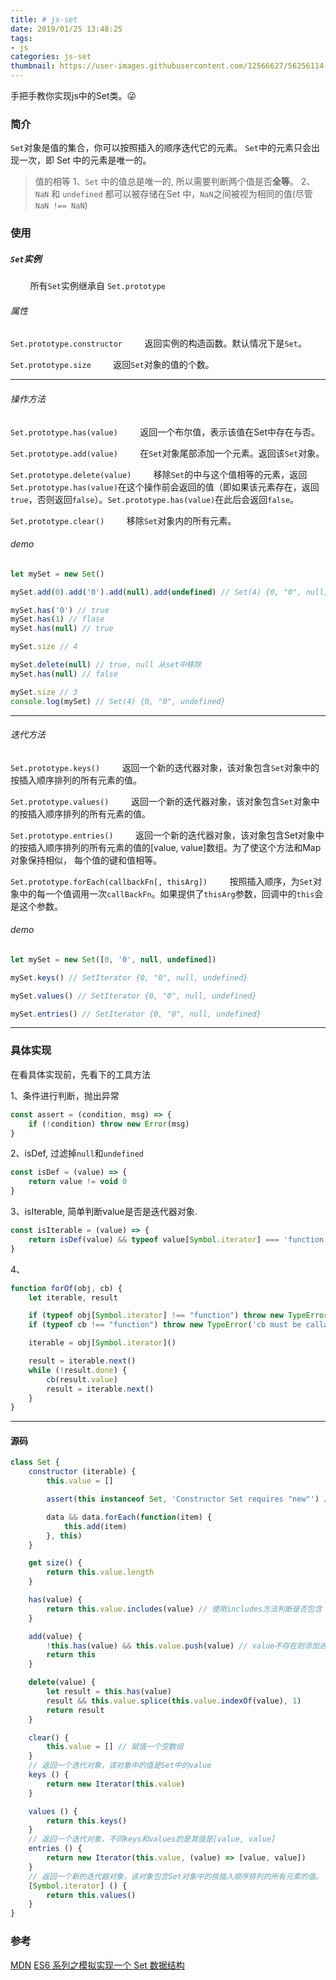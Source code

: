 ```yaml
---
title: # js-set
date: 2019/01/25 13:48:25
tags:
- js
categories: js-set
thumbnail: https://user-images.githubusercontent.com/12566627/56256114-f086cc80-60f9-11e9-8602-a1d07a16fbdc.jpeg
---
```

手把手教你实现js中的Set类。😜

### 简介
`Set`对象是值的集合，你可以按照插入的顺序迭代它的元素。 `Set`中的元素只会出现一次，即 Set 中的元素是唯一的。
> 值的相等
1、`Set` 中的值总是唯一的, 所以需要判断两个值是否**全等**。
2、`NaN` 和 `undefined` 都可以被存储在Set 中，`NaN`之间被视为相同的值(尽管 `NaN !== NaN`)

### 使用

##### `Set`实例

&nbsp;&nbsp;&nbsp;&nbsp;&nbsp;&nbsp;&nbsp;&nbsp;所有`Set`实例继承自 `Set.prototype`

###### 属性

`Set.prototype.constructor`
&nbsp;&nbsp;&nbsp;&nbsp;&nbsp;&nbsp;&nbsp;&nbsp;返回实例的构造函数。默认情况下是`Set`。

`Set.prototype.size`
&nbsp;&nbsp;&nbsp;&nbsp;&nbsp;&nbsp;&nbsp;&nbsp;返回`Set`对象的值的个数。

------

<!-- 操作方法 -->

###### 操作方法

`Set.prototype.has(value)`
&nbsp;&nbsp;&nbsp;&nbsp;&nbsp;&nbsp;&nbsp;&nbsp;返回一个布尔值，表示该值在Set中存在与否。

`Set.prototype.add(value)`
&nbsp;&nbsp;&nbsp;&nbsp;&nbsp;&nbsp;&nbsp;&nbsp;在`Set`对象尾部添加一个元素。返回该`Set`对象。

`Set.prototype.delete(value)`
&nbsp;&nbsp;&nbsp;&nbsp;&nbsp;&nbsp;&nbsp;&nbsp;移除`Set`的中与这个值相等的元素，返回`Set.prototype.has(value)`在这个操作前会返回的值（即如果该元素存在，返回`true`，否则返回`false`）。`Set.prototype.has(value)`在此后会返回`false`。

`Set.prototype.clear()`
&nbsp;&nbsp;&nbsp;&nbsp;&nbsp;&nbsp;&nbsp;&nbsp;移除`Set`对象内的所有元素。

###### demo

```js
let mySet = new Set()

mySet.add(0).add('0').add(null).add(undefined) // Set(4) {0, "0", null, undefined}

mySet.has('0') // true
mySet.has(1) // flase
mySet.has(null) // true

mySet.size // 4

mySet.delete(null) // true, null 从set中移除
mySet.has(null) // false

mySet.size // 3
console.log(mySet) // Set(4) {0, "0", undefined}
```

------

<!-- 迭代Set -->

###### 迭代方法

`Set.prototype.keys()`
&nbsp;&nbsp;&nbsp;&nbsp;&nbsp;&nbsp;&nbsp;&nbsp;返回一个新的迭代器对象，该对象包含`Set`对象中的按插入顺序排列的所有元素的值。

`Set.prototype.values()`
&nbsp;&nbsp;&nbsp;&nbsp;&nbsp;&nbsp;&nbsp;&nbsp;返回一个新的迭代器对象，该对象包含`Set`对象中的按插入顺序排列的所有元素的值。

`Set.prototype.entries()`
&nbsp;&nbsp;&nbsp;&nbsp;&nbsp;&nbsp;&nbsp;&nbsp;返回一个新的迭代器对象，该对象包含Set对象中的按插入顺序排列的所有元素的值的[value, value]数组。为了使这个方法和Map对象保持相似， 每个值的键和值相等。

`Set.prototype.forEach(callbackFn[, thisArg])`
&nbsp;&nbsp;&nbsp;&nbsp;&nbsp;&nbsp;&nbsp;&nbsp;按照插入顺序，为`Set`对象中的每一个值调用一次`callBackFn`。如果提供了`thisArg`参数，回调中的`this`会是这个参数。

###### demo

```js
let mySet = new Set([0, '0', null, undefined])

mySet.keys() // SetIterator {0, "0", null, undefined}

mySet.values() // SetIterator {0, "0", null, undefined}

mySet.entries() // SetIterator {0, "0", null, undefined}
```

------

### 具体实现

在看具体实现前，先看下的工具方法

1、条件进行判断，抛出异常
```js
const assert = (condition, msg) => {
    if (!condition) throw new Error(msg)
}
```

2、isDef, 过滤掉`null`和`undefined`
```js
const isDef = (value) => {
    return value != void 0
}
```

3、isIterable, 简单判断value是否是迭代器对象.
```js
const isIterable = (value) => {
    return isDef(value) && typeof value[Symbol.iterator] === 'function'
}
```

4、
```js
function forOf(obj, cb) {
    let iterable, result

    if (typeof obj[Symbol.iterator] !== "function") throw new TypeError(obj + " is not iterable")
    if (typeof cb !== "function") throw new TypeError('cb must be callable')

    iterable = obj[Symbol.iterator]()

    result = iterable.next()
    while (!result.done) {
        cb(result.value)
        result = iterable.next()
    }
}
```

------

#### 源码
```js
class Set {
    constructor (iterable) {
        this.value = []

        assert(this instanceof Set, 'Constructor Set requires "new"') // 必须使用news来调用

        data && data.forEach(function(item) {
            this.add(item)
        }, this)
    }

    get size() {
        return this.value.length
    }

    has(value) {
        return this.value.includes(value) // 使用includes方法判断是否包含 value MDN: https://developer.mozilla.org/zh-CN/docs/Web/JavaScript/Reference/Global_Objects/Array/includes
    }

    add(value) {
        !this.has(value) && this.value.push(value) // value不存在则添加进数组
        return this
    }

    delete(value) {
        let result = this.has(value)
        result && this.value.splice(this.value.indexOf(value), 1)
        return result
    }

    clear() {
        this.value = [] // 赋值一个空数组
    }
    // 返回一个迭代对象，该对象中的值是Set中的value
    keys () {
        return new Iterator(this.value)
    }

    values () {
        return this.keys()
    }
    // 返回一个迭代对象，不同keys和values的是其值是[value, value]
    entries () {
        return new Iterator(this.value, (value) => [value, value])
    }
    // 返回一个新的迭代器对象，该对象包含Set对象中的按插入顺序排列的所有元素的值。
    [Symbol.iterator] () {
        return this.values()
    }
}
```

### 参考
[MDN](https://developer.mozilla.org/zh-CN/docs/Web/JavaScript/Reference/Global_Objects/Set)
[ES6 系列之模拟实现一个 Set 数据结构](https://github.com/mqyqingfeng/Blog/issues/91)